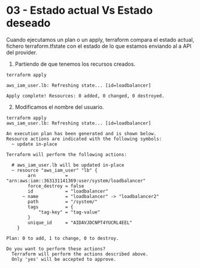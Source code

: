 # 03 - Estado actual Vs Estado deseado
Cuando ejecutamos un plan o un apply, terraform compara el estado actual, fichero terraform.tfstate con el estado de lo que estamos enviando al a API del provider.

1. Partiendo de que tenemos los recursos creados.
```
terraform apply

aws_iam_user.lb: Refreshing state... [id=loadbalancer]

Apply complete! Resources: 0 added, 0 changed, 0 destroyed.
```

2. Modificamos el nombre del usuario.
```
terraform apply
aws_iam_user.lb: Refreshing state... [id=loadbalancer]

An execution plan has been generated and is shown below.
Resource actions are indicated with the following symbols:
  ~ update in-place

Terraform will perform the following actions:

  # aws_iam_user.lb will be updated in-place
  ~ resource "aws_iam_user" "lb" {
        arn           = "arn:aws:iam::363131141369:user/system/loadbalancer"
        force_destroy = false
        id            = "loadbalancer"
      ~ name          = "loadbalancer" -> "loadbalancer2"
        path          = "/system/"
        tags          = {
            "tag-key" = "tag-value"
        }
        unique_id     = "AIDAVJDCNPT4YUCRL4EEL"
    }

Plan: 0 to add, 1 to change, 0 to destroy.

Do you want to perform these actions?
  Terraform will perform the actions described above.
  Only 'yes' will be accepted to approve.
```